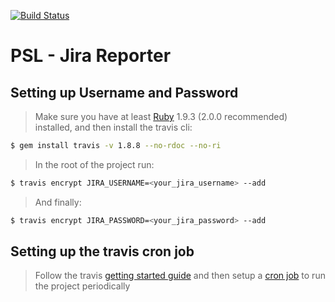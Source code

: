 [![Build Status](https://travis-ci.org/svillegasz/jira-reporter.svg?branch=master)](https://travis-ci.org/svillegasz/jira-reporter)

# PSL - Jira Reporter

## Setting up Username and Password

> Make sure you have at least [Ruby](http://www.ruby-lang.org/en/downloads/) 1.9.3 (2.0.0 recommended) installed, and then install the travis cli:
```sh
$ gem install travis -v 1.8.8 --no-rdoc --no-ri
```
> In the root of the project run:
```sh
$ travis encrypt JIRA_USERNAME=<your_jira_username> --add
```
> And finally:
```sh
$ travis encrypt JIRA_PASSWORD=<your_jira_password> --add
```

## Setting up the travis cron job
> Follow the travis [getting started guide](https://docs.travis-ci.com/user/getting-started/) and then setup a [cron job](https://docs.travis-ci.com/user/cron-jobs/) to run the project periodically
